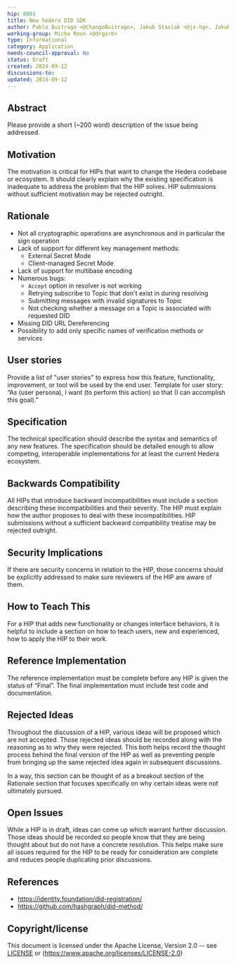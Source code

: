 ```yaml
---
hip: 0001
title: New hedera DID SDK
author: Pablo Buitrago <@ChangoBuitrago>, Jakub Stasiak <@js-hg>, Jakub Sydor <@Harasz>
working-group: Micha Roon <@drgorb>
type: Informational
category: Application
needs-council-approval: No
status: Draft
created: 2024-09-12
discussions-to:
updated: 2024-09-12
---
```


## Abstract

Please provide a short (~200 word) description of the issue being addressed.

## Motivation

The motivation is critical for HIPs that want to change the Hedera codebase or ecosystem. It should clearly explain why the existing specification is inadequate to address the problem that the HIP solves. HIP submissions without sufficient motivation may be rejected outright.

## Rationale

- Not all cryptographic operations are asynchronous and in particular the sign operation
- Lack of support for different key management methods:
  - External Secret Mode
  - Client-managed Secret Mode
- Lack of support for multibase encoding
- Numerous bugs:
  - `Accept` option in resolver is not working
  - Retrying subscribe to Topic that don't exist in during resolving
  - Submitting messages with invalid signatures to Topic
  - Not checking whether a message on a Topic is associated with requested DID
- Missing DID URL Dereferencing
- Possibility to add only specific names of verification methods or services

## User stories

Provide a list of "user stories" to express how this feature, functionality, improvement, or tool will be used by the end user. Template for user story: “As (user persona), I want (to perform this action) so that (I can accomplish this goal).”

## Specification

The technical specification should describe the syntax and semantics of any new features. The specification should be detailed enough to allow competing, interoperable implementations for at least the current Hedera ecosystem.

## Backwards Compatibility

All HIPs that introduce backward incompatibilities must include a section describing these incompatibilities and their severity. The HIP must explain how the author proposes to deal with these incompatibilities. HIP submissions without a sufficient backward compatibility treatise may be rejected outright.

## Security Implications

If there are security concerns in relation to the HIP, those concerns should be explicitly addressed to make sure reviewers of the HIP are aware of them.

## How to Teach This

For a HIP that adds new functionality or changes interface behaviors, it is helpful to include a section on how to teach users, new and experienced, how to apply the HIP to their work.

## Reference Implementation

The reference implementation must be complete before any HIP is given the status of “Final”. The final implementation must include test code and documentation.

## Rejected Ideas

Throughout the discussion of a HIP, various ideas will be proposed which are not accepted. Those rejected ideas should be recorded along with the reasoning as to why they were rejected. This both helps record the thought process behind the final version of the HIP as well as preventing people from bringing up the same rejected idea again in subsequent discussions.

In a way, this section can be thought of as a breakout section of the Rationale section that focuses specifically on why certain ideas were not ultimately pursued.

## Open Issues

While a HIP is in draft, ideas can come up which warrant further discussion. Those ideas should be recorded so people know that they are being thought about but do not have a concrete resolution. This helps make sure all issues required for the HIP to be ready for consideration are complete and reduces people duplicating prior discussions.

## References

- https://identity.foundation/did-registration/
- https://github.com/hashgraph/did-method/

## Copyright/license

This document is licensed under the Apache License, Version 2.0 -- see [LICENSE](../LICENSE) or (https://www.apache.org/licenses/LICENSE-2.0)

